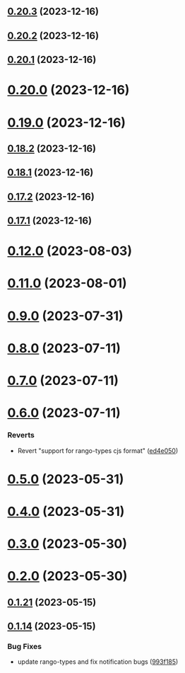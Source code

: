 ## [0.20.3](https://github.com/yeager-eren/rango-client/compare/wallets-adapter@0.20.2...wallets-adapter@0.20.3) (2023-12-16)



## [0.20.2](https://github.com/yeager-eren/rango-client/compare/wallets-adapter@0.20.1...wallets-adapter@0.20.2) (2023-12-16)



## [0.20.1](https://github.com/yeager-eren/rango-client/compare/wallets-adapter@0.20.0...wallets-adapter@0.20.1) (2023-12-16)



# [0.20.0](https://github.com/yeager-eren/rango-client/compare/wallets-adapter@0.19.0...wallets-adapter@0.20.0) (2023-12-16)



# [0.19.0](https://github.com/yeager-eren/rango-client/compare/wallets-adapter@0.18.2...wallets-adapter@0.19.0) (2023-12-16)



## [0.18.2](https://github.com/yeager-eren/rango-client/compare/wallets-adapter@0.18.1...wallets-adapter@0.18.2) (2023-12-16)



## [0.18.1](https://github.com/yeager-eren/rango-client/compare/wallets-adapter@0.17.3...wallets-adapter@0.18.1) (2023-12-16)



## [0.17.2](https://github.com/yeager-eren/rango-client/compare/wallets-adapter@0.17.1-next.89...wallets-adapter@0.17.2) (2023-12-16)



## [0.17.1](https://github.com/yeager-eren/rango-client/compare/wallets-adapter@0.18.0...wallets-adapter@0.17.1) (2023-12-16)



# [0.12.0](https://github.com/rango-exchange/rango-client/compare/wallets-adapter@0.11.0...wallets-adapter@0.12.0) (2023-08-03)



# [0.11.0](https://github.com/rango-exchange/rango-client/compare/wallets-adapter@0.8.0...wallets-adapter@0.11.0) (2023-08-01)



# [0.9.0](https://github.com/rango-exchange/rango-client/compare/wallets-adapter@0.8.0...wallets-adapter@0.9.0) (2023-07-31)



# [0.8.0](https://github.com/rango-exchange/rango-client/compare/wallets-adapter@0.7.0...wallets-adapter@0.8.0) (2023-07-11)



# [0.7.0](https://github.com/rango-exchange/rango-client/compare/wallets-adapter@0.6.0...wallets-adapter@0.7.0) (2023-07-11)



# [0.6.0](https://github.com/rango-exchange/rango-client/compare/wallets-adapter@0.5.0...wallets-adapter@0.6.0) (2023-07-11)


### Reverts

* Revert "support for rango-types cjs format" ([ed4e050](https://github.com/rango-exchange/rango-client/commit/ed4e050bfc0dcde7aeffa6b0d73b02080a5721eb))



# [0.5.0](https://github.com/rango-exchange/rango-client/compare/wallets-adapter@0.4.0...wallets-adapter@0.5.0) (2023-05-31)



# [0.4.0](https://github.com/rango-exchange/rango-client/compare/wallets-adapter@0.3.0...wallets-adapter@0.4.0) (2023-05-31)



# [0.3.0](https://github.com/rango-exchange/rango-client/compare/wallets-adapter@0.2.0...wallets-adapter@0.3.0) (2023-05-30)



# [0.2.0](https://github.com/rango-exchange/rango-client/compare/wallets-adapter@0.1.21...wallets-adapter@0.2.0) (2023-05-30)



## [0.1.21](https://github.com/rango-exchange/rango-client/compare/wallets-adapter@0.1.20...wallets-adapter@0.1.21) (2023-05-15)



## [0.1.14](https://github.com/rango-exchange/rango-client/compare/wallets-adapter@0.1.13...wallets-adapter@0.1.14) (2023-05-15)


### Bug Fixes

* update rango-types and fix notification bugs ([993f185](https://github.com/rango-exchange/rango-client/commit/993f185e0b8c5e5e15a2c65ba2d85d1f9c8daa90))



